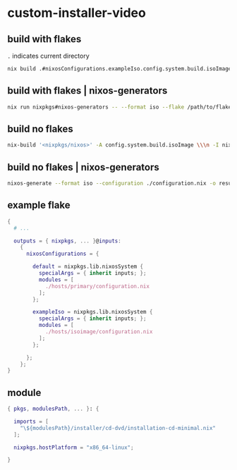 # custom-installer-video

## build with flakes

`.` indicates current directory

```bash
nix build .#nixosConfigurations.exampleIso.config.system.build.isoImage
```

## build with flakes | nixos-generators

```bash
nix run nixpkgs#nixos-generators -- --format iso --flake /path/to/flake#exampleIso -o result
```

## build no flakes

```bash
nix-build '<nixpkgs/nixos>' -A config.system.build.isoImage \\\n -I nixos-config=configuration.nix
```

## build no flakes | nixos-generators

```bash
nixos-generate --format iso --configuration ./configuration.nix -o result
```

## example flake

```nix
{
  # ...

  outputs = { nixpkgs, ... }@inputs:
    {
      nixosConfigurations = {

        default = nixpkgs.lib.nixosSystem {
          specialArgs = { inherit inputs; };
          modules = [ 
            ./hosts/primary/configuration.nix
          ];
        };

        exampleIso = nixpkgs.lib.nixosSystem {
          specialArgs = { inherit inputs; };
          modules = [ 
            ./hosts/isoimage/configuration.nix
          ];
        };

      };
    };
}
```

## module

```nix
{ pkgs, modulesPath, ... }: {

  imports = [
    "\${modulesPath}/installer/cd-dvd/installation-cd-minimal.nix"
  ];

  nixpkgs.hostPlatform = "x86_64-linux";

}                                                                                  
```
